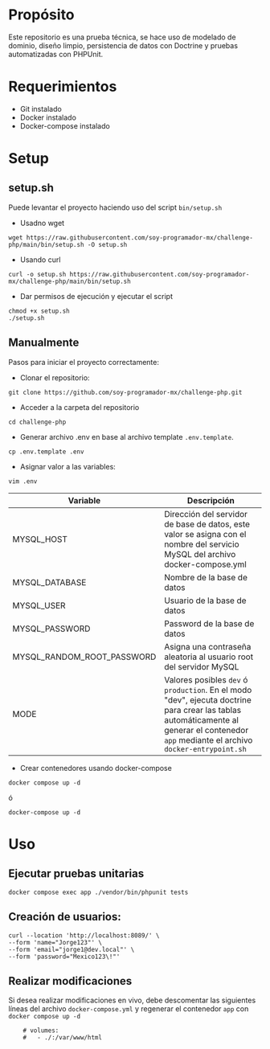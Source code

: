 # Propósito

Este repositorio es una prueba técnica, se hace uso de modelado de dominio, diseño limpio, persistencia de datos con Doctrine y pruebas automatizadas con PHPUnit.

# Requerimientos

* Git instalado
* Docker instalado
* Docker-compose instalado

# Setup

## setup.sh

Puede levantar el proyecto haciendo uso del script ```bin/setup.sh```

* Usadno wget
```
wget https://raw.githubusercontent.com/soy-programador-mx/challenge-php/main/bin/setup.sh -O setup.sh
```

* Usando curl
```
curl -o setup.sh https://raw.githubusercontent.com/soy-programador-mx/challenge-php/main/bin/setup.sh
```

* Dar permisos de ejecución y ejecutar el script

```
chmod +x setup.sh
./setup.sh
```

## Manualmente

Pasos para iniciar el proyecto correctamente:

* Clonar el repositorio:

```
git clone https://github.com/soy-programador-mx/challenge-php.git
```

* Acceder a la carpeta del repositorio

```
cd challenge-php
```

* Generar archivo .env en base al archivo template ```.env.template```.

```
cp .env.template .env
```

* Asignar valor a las variables:

```
vim .env
```

Variable | Descripción
---------|------------
MYSQL_HOST| Dirección del servidor de base de datos, este valor se asigna con el nombre del servicio MySQL del archivo docker-compose.yml
MYSQL_DATABASE | Nombre de la base de datos
MYSQL_USER | Usuario de la base de datos
MYSQL_PASSWORD | Password de la base de datos
MYSQL_RANDOM_ROOT_PASSWORD | Asigna una contraseña aleatoria al usuario root del servidor MySQL
MODE | Valores posibles ```dev``` ó ```production```. En el modo "dev", ejecuta doctrine para crear las tablas automáticamente al generar el contenedor ```app``` mediante el archivo ```docker-entrypoint.sh```

* Crear contenedores usando docker-compose

```
docker compose up -d
```
ó
```
docker-compose up -d
```

# Uso

## Ejecutar  pruebas unitarias

```
docker compose exec app ./vendor/bin/phpunit tests
```

## Creación de usuarios:

```
curl --location 'http://localhost:8089/' \
--form 'name="Jorge123"' \
--form 'email="jorge1@dev.local"' \
--form 'password="Mexico123\!"'
```

## Realizar modificaciones

Si desea realizar modificaciones en vivo, debe descomentar las siguientes líneas del archivo ```docker-compose.yml``` y regenerar el contenedor ```app``` con ```docker compose up -d```

```
    # volumes:
    #   - ./:/var/www/html
```